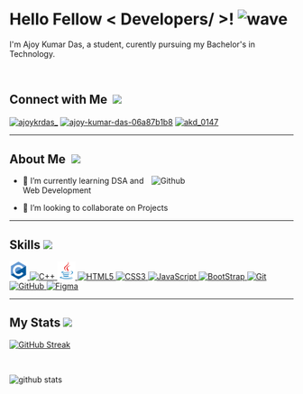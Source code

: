 <h1> Hello Fellow < Developers/ >! <img alt="wave" src="https://emojis.slackmojis.com/emojis/images/1588177020/8809/wave_hello.gif?1588177020" width="30">  </h1>
 
 
 I'm Ajoy Kumar Das, a student, curently pursuing my Bachelor's in Technology.
 
 &nbsp; &nbsp; 
 <h2> Connect with Me&nbsp;&nbsp;<img src = "https://cdn2.scratch.mit.edu/get_image/user/67844577_60x60.png" width = 35px></h2> 
 <p align="left">
<a href="https://twitter.com/ajoykrdas_" target="blank"><img align="center" src="https://raw.githubusercontent.com/rahuldkjain/github-profile-readme-generator/master/src/images/icons/Social/twitter.svg" alt="ajoykrdas_" height="30" width="40" /></a>
<a href="https://linkedin.com/in/ajoy-kumar-das-06a87b1b8" target="blank"><img align="center" src="https://raw.githubusercontent.com/rahuldkjain/github-profile-readme-generator/master/src/images/icons/Social/linked-in-alt.svg" alt="ajoy-kumar-das-06a87b1b8" height="30" width="40" /></a>
<a href="https://instagram.com/akd_0147" target="blank"><img align="center" src="https://raw.githubusercontent.com/rahuldkjain/github-profile-readme-generator/master/src/images/icons/Social/instagram.svg" alt="akd_0147" height="30" width="40" /></a>
</p>
<hr>

<h2> About Me&nbsp;&nbsp;<img src = "https://cdn2.scratch.mit.edu/get_image/user/67844577_60x60.png" width = 35px></h2>

 <img width="50%" align="right" alt="Github" src="https://raw.githubusercontent.com/onimur/.github/master/.resources/git-header.svg" />

- 🌱 I’m currently learning DSA and Web Development 
 
- 👯 I’m looking to collaborate on Projects 


<hr>

<h2> Skills <img src = "https://media2.giphy.com/media/QssGEmpkyEOhBCb7e1/giphy.gif?cid=ecf05e47a0n3gi1bfqntqmob8g9aid1oyj2wr3ds3mg700bl&rid=giphy.gif" width = 32px> </h2>
<a href= https://github.com/ajoykumardas12?tab=repositories&q=&type=&language=cpp&sort= > <img src="https://raw.githubusercontent.com/devicons/devicon/master/icons/c/c-original.svg" alt="C" width="32px" /> </a>
<a href= https://github.com/ajoykumardas12?tab=repositories&q=&type=&language=cpp&sort= > <img width ='32px' src ='https://raw.githubusercontent.com/rahulbanerjee26/githubAboutMeGenerator/main/icons/cpp.svg' alt="C++"> </a>
<a href= https://github.com/ajoykumardas12?tab=repositories&q=&type=&language=html&sort= > <img src="https://raw.githubusercontent.com/devicons/devicon/master/icons/java/java-original.svg" alt="Java" width="32px"/> </a>
<a href= https://github.com/ajoykumardas12?tab=repositories&q=&type=&language=html&sort= > <img width ='32px' src ='https://raw.githubusercontent.com/rahulbanerjee26/githubAboutMeGenerator/main/icons/html.svg' alt="HTML5"> </a>
<a href= https://github.com/ajoykumardas12?tab=repositories&q=&type=&language=css&sort= > <img width ='32px' src ='https://raw.githubusercontent.com/rahulbanerjee26/githubAboutMeGenerator/main/icons/css.svg' alt="CSS3"> </a>
<a href= https://github.com/ajoykumardas12?tab=repositories&q=&type=&language=javascript&sort= > <img width ='32px' src ='https://raw.githubusercontent.com/rahulbanerjee26/githubAboutMeGenerator/main/icons/javascript.svg' alt="JavaScript"> </a>
<a href= https://github.com/ajoykumardas12?tab=repositories&q=&type=&language=bootstrap&sort= > <img width ='32px' src ='https://raw.githubusercontent.com/rahulbanerjee26/githubAboutMeGenerator/main/icons/bootstrap.svg' alt="BootStrap"> </a>
<a href= https://github.com/ajoykumardas12 > <img src="https://www.vectorlogo.zone/logos/git-scm/git-scm-icon.svg" width="32px" alt="Git"> </a>
<a href= https://github.com/ajoykumardas12 > <img width ='32px' src ='https://raw.githubusercontent.com/rahulbanerjee26/githubAboutMeGenerator/main/icons/github.svg' alt="GitHub"> </a>
<a href= https://github.com/ajoykumardas12 > <img width ='32px' src ='https://raw.githubusercontent.com/rahulbanerjee26/githubAboutMeGenerator/main/icons/figma.svg' alt="Figma"> </a>


<hr>

<h2> My Stats <img src = "https://thelinknewspaper.ca/images/articles/Volume_36/Special/_resized/mediadem.polls.LauraLalonde.gif" width = 50px> </h2>

[![GitHub Streak](http://github-readme-streak-stats.herokuapp.com?user=ajoykumardas12&theme=tokyonight&date_format=M%20j%5B%2C%20Y%5D)](https://git.io/streak-stats)

 <br>

![github stats](https://github-readme-stats.vercel.app/api?username=ajoykumardas12&show_icons=true&count_private=true&theme=tokyonight)
